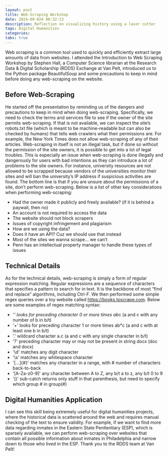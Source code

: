 ```yaml
---
layout: post
title: Web-Scraping Workshop
date: 2024-09-024 00:32:13
description: Reflection on visualizing history using a laser cutter
tags: Digital Humanities
categories:
tabs: true
---
```


Web scraping is a common tool used to quickly and efficiently extract large amounts of data from websites. I attended the Introduction to Web Scraping Workshop by Stephen Hall, a Computer Science librarian at the Research Data & Digital Scholarship (RDDS) Exchange at Van Pelt, introduced us to the Python package BeautifulSoup and some precautions to keep in mind before doing any web-scraping on the website. 


## Before Web-Scraping

He started off the presentation by reminding us of the dangers and precautions to keep in mind when doing web-scraping. Specifically, we need to check the terms and services file to see if the owner of the site permits web-scraping. If that is not available, we can inspect the site’s robots.txt file (which is meant to be machine-readable but can also be checked by humans) that tells web crawlers what their permissions are. For example, the New York Times does not allow web-scraping of any of their articles. Web-scraping in itself is not an illegal task, but if done so without the permission of the site owners, it is possible to get into a lot of legal troubles. This is especially an issue when web-scraping is done illegally and dangerously for users with bad intentions as they can introduce a lot of problems to the site owners. For instance, university resources are not allowed to be scrapped because vendors of the universities monitor their sites and will ban the university’s IP address if suspicious activities are found. The bottom line is that if you are unsure about the permissions of a site, don’t perform web-scraping. Below is a list of other key considerations when performing web-scraping: 

- Had the owner made it publicly and freely available? (if it is behind a paywall, then no)
- An account is not required to access the data
- The website should not block scrapers
- Issues of copyright infringement and plagiarism
- How are we using the data?
- Does it have an API? Cuz we should use that instead
- Most of the sites we wanna scrape… we can’t
- Penn has an intellectual property manager to handle these types of issues
	

## Technical Details

As for the technical details, web-scraping is simply a form of regular expression matching. Regular expressions are a sequence of characters that specifies a pattern to search for in text. It is the backbone of most “find and replace” algorithms, including Ctrl-F. We then performed some simple regex queries over a toy website called https://books.toscrape.com. Below are some examples of regex matching syntax:

- '*' looks for preceding character 0 or more times
ab*c (a and c with any number of b in b/t)
- '+' looks for preceding character 1 or more times
ab*c (a and c with at least one b in b/t)
- '.' wildcard character 
a.c (a and c with any single character in b/t)
- '?' preceding character may or may not be present in string 
docx (doc and docx)
- '\d' matches any digit character
- '\s' matches any whitespace character
- '[...]{#}' matches any character in a range, with # number of characters back-to-back
- '[A-Za-z0-9]' any character between A to Z, any b/t a to z, any b/t 0 to 9
- '()' sub-catch returns only stuff in that parenthesis, but need to specify which group # in group(#)

## Digital Humanities Application
I can see this skill being extremely useful for digital humanities projects, where the historical data is scattered around the web and requires manual checking of the text to ensure validity. For example, if we want to find more data regarding inmates in the Eastern State Penitentiary (ESP), which is sparsely available, we can perform web-scraping over websites that contain all possible information about inmates in Philadelphia and narrow down to those who lived in the ESP. 
Thank you to the RDDS team at Van Pelt!



